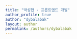 ```yaml
---
title: "박성현 - 프론트엔드 개발"
author_profile: true
author: "dybalabak"
layout: author
permalink: /authors/dybalabak
---
```

